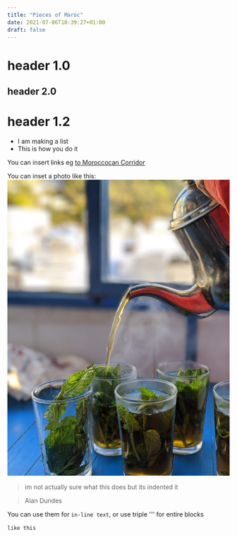 ```yaml
---
title: "Pieces of Maroc"
date: 2021-07-06T10:39:27+01:00
draft: false
---
```


# header 1.0

## header 2.0

# header 1.2

* I am making a list
 * This is how you do it

 You can insert links eg [to Moroccocan Corridor](https://www.moroccancorridor.com/collections/mdina-collection?page=3)

You can inset a photo like this:
![Moroccan mint tea](Moroccan_tea.jpg)

 >im not actually sure what this does but its indented it

>Alan Dundes

You can use them for `in-line text`, or use triple ''' for entire blocks

```
like this
```